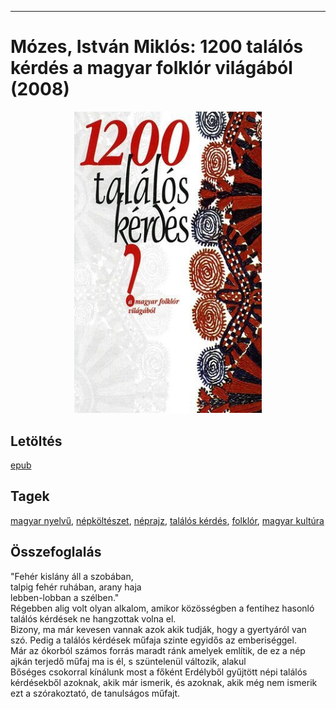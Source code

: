 <hr/>

# <a name="id_897">Mózes, István Miklós: 1200 találós kérdés a magyar folklór világából (2008)</a>
<center><img src="https://github.com/BercziSandor/calibre_lib/raw/main/main/Mozes%2C%20Istvan%20Miklos/1200%20talalos%20kerdes%20a%20magyar%20folklo%20%28897%29/cover.jpg" alt="cover" width="300"/></center>

## Letöltés
[epub](https://github.com/BercziSandor/calibre_lib/raw/main/main/Mozes%2C%20Istvan%20Miklos/1200%20talalos%20kerdes%20a%20magyar%20folklo%20%28897%29/1200%20talalos%20kerdes%20a%20magyar%20fo%20-%20Mozes%2C%20Istvan%20Miklos.epub)

## Tagek
[magyar nyelvű](https://github.com/berczisandor/calibre_lib/blob/main/main/_tags/magyar%20nyelv%c5%b1.md), [népköltészet](https://github.com/berczisandor/calibre_lib/blob/main/main/_tags/n%c3%a9pk%c3%b6lt%c3%a9szet.md), [néprajz](https://github.com/berczisandor/calibre_lib/blob/main/main/_tags/n%c3%a9prajz.md), [találós kérdés](https://github.com/berczisandor/calibre_lib/blob/main/main/_tags/tal%c3%a1l%c3%b3s%20k%c3%a9rd%c3%a9s.md), [folklór](https://github.com/berczisandor/calibre_lib/blob/main/main/_tags/folkl%c3%b3r.md), [magyar kultúra](https://github.com/berczisandor/calibre_lib/blob/main/main/_tags/magyar%20kult%c3%bara.md)

## Összefoglalás
<div>
<p>"Fehér kislány áll a szobában,<br>talpig fehér ruhában, arany haja<br>lebben-lobban a szélben."<br>Régebben alig volt olyan alkalom, amikor közösségben a fentihez hasonló találós kérdések ne hangzottak volna el.<br>Bizony, ma már kevesen vannak azok akik tudják, hogy a gyertyáról van szó. Pedig a találós kérdések műfaja szinte egyidős az emberiséggel.<br>Már az ókorból számos forrás maradt ránk amelyek említik, de ez a nép ajkán terjedő műfaj ma is él, s szüntelenül változik, alakul<br>Bőséges csokorral kínálunk most a főként Erdélyből gyűjtött népi találós kérdésekből azoknak, akik már ismerik, és azoknak, akik még nem ismerik ezt a szórakoztató, de tanulságos műfajt.</p></div>



